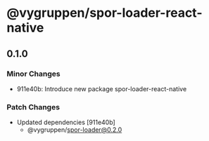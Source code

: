 # @vygruppen/spor-loader-react-native

## 0.1.0
### Minor Changes

- 911e40b: Introduce new package spor-loader-react-native

### Patch Changes

- Updated dependencies [911e40b]
  - @vygruppen/spor-loader@0.2.0
